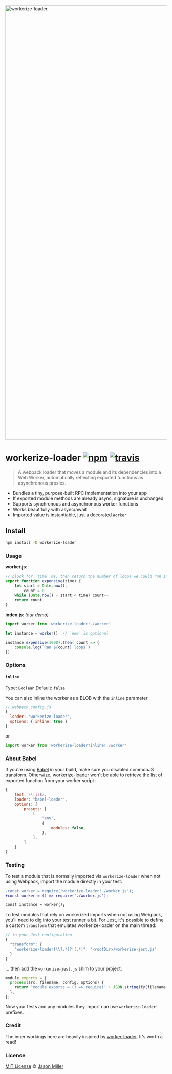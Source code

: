 <img src="https://i.imgur.com/HZZG8wr.jpg" width="1358" alt="workerize-loader">

# workerize-loader [![npm](https://img.shields.io/npm/v/workerize-loader.svg?style=flat)](https://www.npmjs.org/package/workerize-loader) [![travis](https://travis-ci.org/developit/workerize-loader.svg?branch=master)](https://travis-ci.org/developit/workerize-loader)

> A webpack loader that moves a module and its dependencies into a Web Worker, automatically reflecting exported functions as asynchronous proxies.

- Bundles a tiny, purpose-built RPC implementation into your app
- If exported module methods are already async, signature is unchanged
- Supports synchronous and asynchronous worker functions
- Works beautifully with async/await
- Imported value is instantiable, just a decorated `Worker`


## Install

```sh
npm install -D workerize-loader
```


### Usage

**worker.js**:

```js
// block for `time` ms, then return the number of loops we could run in that time:
export function expensive(time) {
    let start = Date.now(),
        count = 0
    while (Date.now() - start < time) count++
    return count
}
```

**index.js**: _(our demo)_

```js
import worker from 'workerize-loader!./worker'

let instance = worker()  // `new` is optional

instance.expensive(1000).then( count => {
    console.log(`Ran ${count} loops`)
})
```

### Options

#### `inline`

Type: `Boolean`
Default: `false`

You can also inline the worker as a BLOB with the `inline` parameter

```js
// webpack.config.js
{
  loader: 'workerize-loader',
  options: { inline: true }
}
```
or 
```js
import worker from 'workerize-loader?inline!./worker'
```

### About [Babel](https://babeljs.io/)

If you're using [Babel](https://babeljs.io/) in your build, make sure you disabled commonJS transform. Otherwize, workerize-loader won't be able to retrieve the list of exported function from your worker script :
```js
{
    test: /\.js$/,
    loader: "babel-loader",
    options: {
        presets: [
            [
                "env",
                {
                    modules: false,
                },
            ],
        ]
    }
}
```

### Testing

To test a module that is normally imported via `workerize-loader` when not using Webpack, import the module directly in your test:

```diff
-const worker = require('workerize-loader!./worker.js');
+const worker = () => require('./worker.js');

const instance = worker();
```

To test modules that rely on workerized imports when not using Webpack, you'll need to dig into your test runner a bit. For Jest, it's possible to define a custom `transform` that emulates workerize-loader on the main thread:

```js
// in your Jest configuration
{
  "transform": {
    "workerize-loader(\\?.*)?!(.*)": "<rootDir>/workerize-jest.js"
  }
}
```

... then add the `workerize-jest.js` shim to your project:

```js
module.exports = {
  process(src, filename, config, options) {
    return 'module.exports = () => require(' + JSON.stringify(filename.replace(/.+!/,'')) + ')';
  },
};
```

Now your tests and any modules they import can use `workerize-loader!` prefixes.

### Credit

The inner workings here are heavily inspired by [worker-loader](https://github.com/webpack-contrib/worker-loader). It's worth a read!


### License

[MIT License](https://oss.ninja/mit/developit) © [Jason Miller](https://jasonformat.com)
